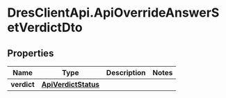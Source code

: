 # DresClientApi.ApiOverrideAnswerSetVerdictDto

## Properties

Name | Type | Description | Notes
------------ | ------------- | ------------- | -------------
**verdict** | [**ApiVerdictStatus**](ApiVerdictStatus.md) |  | 


